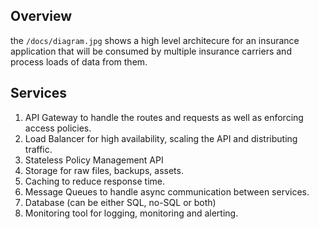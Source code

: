 ## Overview

the `/docs/diagram.jpg` shows a high level architecure for an insurance application that will be consumed by multiple insurance carriers and process loads of data from them.

## Services

1. API Gateway to handle the routes and requests as well as enforcing access policies.
2. Load Balancer for high availability, scaling the API and distributing traffic.
3. Stateless Policy Management API
4. Storage for raw files, backups, assets.
5. Caching to reduce response time.
6. Message Queues to handle async communication between services.
7. Database (can be either SQL, no-SQL or both)
8. Monitoring tool for logging, monitoring and alerting.

